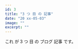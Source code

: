 ```yaml
---
id: 3
title: "3 つ 目 の 記事"
date: "20 xx-05-03" 
image: "" 
excerpt: ""
---
```


これ が 3 つ 目 の ブログ 記事 です。